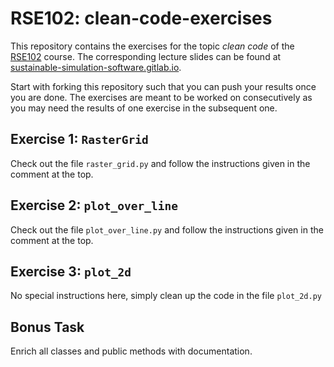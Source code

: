 # RSE102: clean-code-exercises

This repository contains the exercises for the topic _clean code_ of the [RSE102](https://github.com/RSE-102/Lecture-Material) course. The corresponding lecture slides can be found at [sustainable-simulation-software.gitlab.io](https://sustainable-simulation-software.gitlab.io/course-material/slides/clean_code/index.html#/title-slide).

Start with forking this repository such that you can push your results once you are done.
The exercises are meant to be worked on consecutively as you may need the results of one exercise in the subsequent one.


## Exercise 1: `RasterGrid`

Check out the file `raster_grid.py` and follow the instructions given in the comment at the top.


## Exercise 2: `plot_over_line`

Check out the file `plot_over_line.py` and follow the instructions given in the comment at the top.


## Exercise 3: `plot_2d`

No special instructions here, simply clean up the code in the file `plot_2d.py`

## Bonus Task

Enrich all classes and public methods with documentation.
